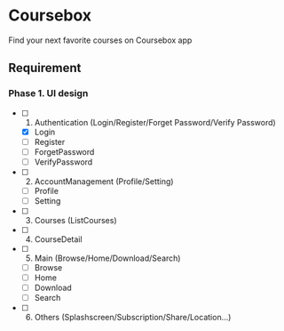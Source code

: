 # Coursebox

Find your next favorite courses on Coursebox app

## Requirement

### Phase 1. UI design

- [ ] 1.  Authentication (Login/Register/Forget Password/Verify Password)
  - [x] Login
  - [ ] Register
  - [ ] ForgetPassword
  - [ ] VerifyPassword
- [ ] 2.  AccountManagement (Profile/Setting)
  - [ ] Profile
  - [ ] Setting
- [ ] 3.  Courses (ListCourses)
- [ ] 4.  CourseDetail
- [ ] 5.  Main (Browse/Home/Download/Search)
  - [ ] Browse
  - [ ] Home
  - [ ] Download
  - [ ] Search
- [ ] 6.  Others (Splashscreen/Subscription/Share/Location...)
